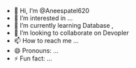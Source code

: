 - 👋 Hi, I’m @Aneespatel620
- 👀 I’m interested in ...
- 🌱 I’m currently learning Database ,
- 💞️ I’m looking to collaborate on Devopler 
- 📫 How to reach me ...
- 😄 Pronouns: ...
- ⚡ Fun fact: ...

<!---
Aneespatel620/Aneespatel620 is a ✨ special ✨ repository because its `README.md` (this file) appears on your GitHub profile.
You can click the Preview link to take a look at your changes.
--->
